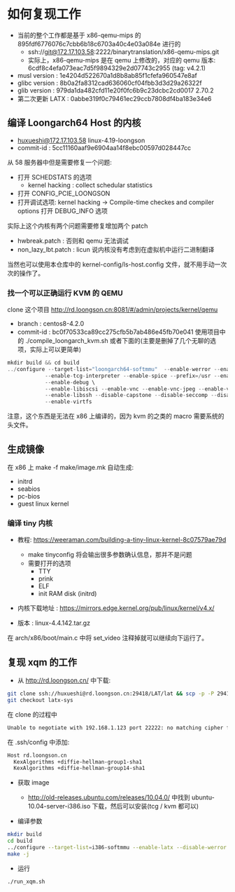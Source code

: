# 如何复现工作

- 当前的整个工作都是基于 x86-qemu-mips 的 895fdf6776076c7cbb6b18c6703a40c4e03a084e 进行的
  - ssh://git@172.17.103.58:2222/binarytranslation/x86-qemu-mips.git
  - 实际上，x86-qemu-mips 是在 qemu 上修改的，对应的 qemu 版本: 6cdf8c4efa073eac7d5f9894329e2d07743c2955 (tag: v4.2.1)
- musl version : 1e4204d522670a1d8b8ab85f1cfefa960547e8af
- glibc version : 8b0a2fa8312cad636060cf04fbb3d3d29a26322f
- glib version : 979da1da482cfd11e20f0fc6b9c23dcbc2cd0017 2.70.2
- 第二次更新 LATX : 0abbe319f0c79461ec29ccb7808df4ba183e34e6

## 编译 Loongarch64 Host 的内核
- huxueshi@172.17.103.58 linux-4.19-loongson
- commit-id : 5cc11160aaf9e6904aa14f8ebc00597d028447cc

从 58 服务器中但是需要修复一个问题:
- 打开 SCHEDSTATS 的选项
  - kernel hacking : collect schedular statistics
- 打开 CONFIG_PCIE_LOONGSON
- 打开调试选项: kernel hacking -> Compile-time checkes and compiler options 打开 DEBUG_INFO 选项

实际上这个内核有两个问题需要修复增加两个 patch
- hwbreak.patch : 否则和 qemu 无法调试
- non_lazy_lbt.patch : licun 说内核没有考虑到在虚拟机中运行二进制翻译

当然也可以使用本仓库中的 kernel-config/ls-host.config 文件，就不用手动一次次的操作了。

### 找一个可以正确运行 KVM 的 QEMU
clone 这个项目 http://rd.loongson.cn:8081/#/admin/projects/kernel/qemu

- branch : centos8-4.2.0
- commit-id : bc0f70533ca89cc275cfb5b7ab486e45fb70e041
使用项目中的 ./compile_loongarch_kvm.sh 或者下面的(主要是删掉了几个无聊的选项，实际上可以更简单)
```c
mkdir build && cd build
../configure --target-list="loongarch64-softmmu"  --enable-werror --enable-kvm \
            --enable-tcg-interpreter --enable-spice --prefix=/usr --enable-libusb \
            --enable-debug \
            --enable-libiscsi --enable-vnc --enable-vnc-jpeg --enable-vnc-png \
            --enable-libssh --disable-capstone --disable-seccomp --disable-virglrenderer \
            --enable-virtfs
```

注意，这个东西是无法在 x86 上编译的，因为 kvm 的之类的 macro 需要系统的头文件。

## 生成镜像
在 x86 上 make -f make/image.mk 自动生成:
- initrd
- seabios
- pc-bios
- guest linux kernel

### 编译 tiny 内核
- 教程: https://weeraman.com/building-a-tiny-linux-kernel-8c07579ae79d
  - make tinyconfig 将会输出很多参数确认信息，那并不是问题
  - 需要打开的选项
    - TTY
    - prink
    - ELF
    - init RAM disk (initrd)

- 内核下载地址 : https://mirrors.edge.kernel.org/pub/linux/kernel/v4.x/
- 版本 : linux-4.4.142.tar.gz

在 arch/x86/boot/main.c 中将 set_video 注释掉就可以继续向下运行了。

## 复现 xqm 的工作
- 从 http://rd.loongson.cn/ 中下载:
```sh
git clone ssh://huxueshi@rd.loongson.cn:29418/LAT/lat && scp -p -P 29418 huxueshi@rd.loongson.cn:hooks/commit-msg lat/.git/hooks/
git checkout latx-sys
```

在 clone 的过程中
```txt
Unable to negotiate with 192.168.1.123 port 22222: no matching cipher found. Their offer: aes128-cbc,3des-cbc
```
在 .ssh/config 中添加:
```sh
Host rd.loongson.cn
  KexAlgorithms +diffie-hellman-group1-sha1
  KexAlgorithms +diffie-hellman-group14-sha1
```

- 获取 image
  - http://old-releases.ubuntu.com/releases/10.04.0/ 中找到 ubuntu-10.04-server-i386.iso 下载，然后可以安装(tcg / kvm 都可以)

- 编译参数
```sh
mkdir build
cd build
../configure --target-list=i386-softmmu --enable-latx --disable-werror
make -j
```

- 运行
```sh
./run_xqm.sh
```

[^1]: https://unix.stackexchange.com/questions/340844/how-to-enable-diffie-hellman-group1-sha1-key-exchange-on-debian-8-0
